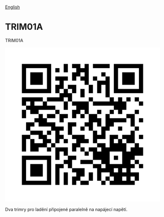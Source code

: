 
[English](./README.md)
<!--- module --->
# TRIM01A
<!--- Emodule --->

<!--- subtitle --->TRIM01A<!--- Esubtitle --->

![TRIM01A](DOC/SRC/img/TRIM01A_QRcode.png)

<!--- description --->Dva trimry pro ladění připojené paralelně na napájecí napětí.<!--- Edescription --->
            